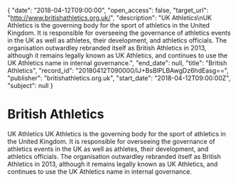 {
  "date": "2018-04-12T09:00:00", 
  "open_access": false, 
  "target_url": "http://www.britishathletics.org.uk/", 
  "description": "UK Athletics\nUK Athletics is the governing body for the sport of athletics in the United Kingdom. It is responsible for overseeing the governance of athletics events in the UK as well as athletes, their development, and athletics officials. The organisation outwardley rebranded itself as British Athletics in 2013, although it remains legally known as UK Athletics, and continues to use the UK Athletics name in internal governance.", 
  "end_date": null, 
  "title": "British Athletics", 
  "record_id": "20180412T090000/lJ+BsBlPLBAwgDz6hdEasg==", 
  "publisher": "britishathletics.org.uk", 
  "start_date": "2018-04-12T09:00:00Z", 
  "subject": null
}

# British Athletics

UK Athletics
UK Athletics is the governing body for the sport of athletics in the United Kingdom. It is responsible for overseeing the governance of athletics events in the UK as well as athletes, their development, and athletics officials. The organisation outwardley rebranded itself as British Athletics in 2013, although it remains legally known as UK Athletics, and continues to use the UK Athletics name in internal governance.